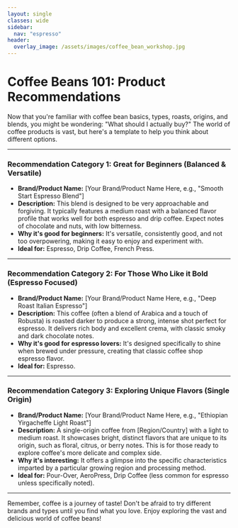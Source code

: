 ```yaml
---
layout: single
classes: wide
sidebar:
  nav: "espresso"
header:
  overlay_image: /assets/images/coffee_bean_workshop.jpg
---
```

# Coffee Beans 101: Product Recommendations

Now that you're familiar with coffee bean basics, types, roasts, origins, and blends, you might be wondering: "What should I actually buy?" The world of coffee products is vast, but here's a template to help you think about different options.

---

### **Recommendation Category 1: Great for Beginners (Balanced & Versatile)**

* **Brand/Product Name:** [Your Brand/Product Name Here, e.g., "Smooth Start Espresso Blend"]
* **Description:** This blend is designed to be very approachable and forgiving. It typically features a medium roast with a balanced flavor profile that works well for both espresso and drip coffee. Expect notes of chocolate and nuts, with low bitterness.
* **Why it's good for beginners:** It's versatile, consistently good, and not too overpowering, making it easy to enjoy and experiment with.
* **Ideal for:** Espresso, Drip Coffee, French Press.

---

### **Recommendation Category 2: For Those Who Like it Bold (Espresso Focused)**

* **Brand/Product Name:** [Your Brand/Product Name Here, e.g., "Deep Roast Italian Espresso"]
* **Description:** This coffee (often a blend of Arabica and a touch of Robusta) is roasted darker to produce a strong, intense shot perfect for espresso. It delivers rich body and excellent crema, with classic smoky and dark chocolate notes.
* **Why it's good for espresso lovers:** It's designed specifically to shine when brewed under pressure, creating that classic coffee shop espresso flavor.
* **Ideal for:** Espresso.

---

### **Recommendation Category 3: Exploring Unique Flavors (Single Origin)**

* **Brand/Product Name:** [Your Brand/Product Name Here, e.g., "Ethiopian Yirgacheffe Light Roast"]
* **Description:** A single-origin coffee from [Region/Country] with a light to medium roast. It showcases bright, distinct flavors that are unique to its origin, such as floral, citrus, or berry notes. This is for those ready to explore coffee's more delicate and complex side.
* **Why it's interesting:** It offers a glimpse into the specific characteristics imparted by a particular growing region and processing method.
* **Ideal for:** Pour-Over, AeroPress, Drip Coffee (less common for espresso unless specifically noted).

---

Remember, coffee is a journey of taste! Don't be afraid to try different brands and types until you find what you love. Enjoy exploring the vast and delicious world of coffee beans!

